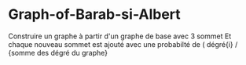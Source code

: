 # Graph-of-Barab-si-Albert

Construire un graphe à partir d'un graphe de base avec 3 sommet
Et chaque nouveau sommet est ajouté avec une probabilté de ( dégré{i} / {somme des dégré du graphe}
